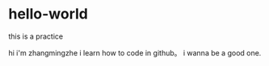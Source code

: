 # hello-world
this is a practice

hi i'm zhangmingzhe
i learn how to code in github。
i wanna be a good one.
